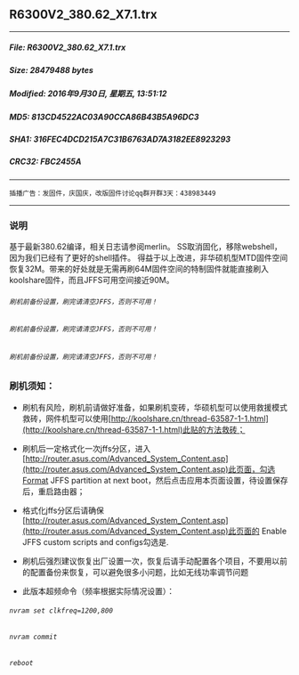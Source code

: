 ## R6300V2_380.62_X7.1.trx
 * * *
##### File: R6300V2_380.62_X7.1.trx
##### Size: 28479488 bytes
##### Modified: 2016年9月30日, 星期五, 13:51:12
##### MD5: 813CD4522AC03A90CCA86B43B5A96DC3
##### SHA1: 316FEC4DCD215A7C31B6763AD7A3182EE8923293
##### CRC32: FBC2455A
* * *
`插播广告：发固件，庆国庆，改版固件讨论qq群开群3天：438983449`
* * *
### 说明
基于最新380.62编译，相关日志请参阅merlin。
SS取消固化，移除webshell，因为我们已经有了更好的shell插件。
得益于以上改进，非华硕机型MTD固件空间恢复32M。带来的好处就是无需再刷64M固件空间的特制固件就能直接刷入koolshare固件，而且JFFS可用空间接近90M。
###### `刷机前备份设置，刷完请清空JFFS，否则不可用！`
###### `刷机前备份设置，刷完请清空JFFS，否则不可用！`
###### `刷机前备份设置，刷完请清空JFFS，否则不可用！`

### 刷机须知：
* 刷机有风险，刷机前请做好准备，如果刷机变砖，华硕机型可以使用救援模式救砖，网件机型可以使用[http://koolshare.cn/thread-63587-1-1.html](http://koolshare.cn/thread-63587-1-1.html)此贴的方法救砖；
* 刷机后一定格式化一次jffs分区，进入[http://router.asus.com/Advanced_System_Content.asp](http://router.asus.com/Advanced_System_Content.asp)此页面，勾选Format JFFS partition at next boot，然后点击应用本页面设置，待设置保存后，重启路由器；
* 格式化jffs分区后请确保[http://router.asus.com/Advanced_System_Content.asp](http://router.asus.com/Advanced_System_Content.asp)此页面的 Enable JFFS custom scripts and configs勾选是.
* 刷机后强烈建议恢复出厂设置一次，恢复后请手动配置各个项目，不要用以前的配置备份来恢复，可以避免很多小问题，比如无线功率调节问题

* 此版本超频命令（频率根据实际情况设置）：
###### `nvram set clkfreq=1200,800`
###### `nvram commit`
###### `reboot`


